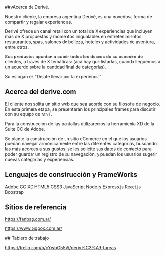 ##vAcerca de Derivé.

Nuestro cliente, la empresa argentina Derivé, es una novedosa forma de compartir y regalar experiencias. 

Derivé ofrece un canal retail con un total de X experiencias que incluyen más de X propuestas y momentos inigualables en entretenimientos restaurantes, spas, salones de belleza, hoteles y actividades de aventura, entre otros.

Sus productos apuntan a cubrir todos los deseos de su espectro de clientes, a través de X temáticas: (acá hay que listarlas, cuando lleguemos a un acuerdo sobre la cantidad final de categorías).

Su eslogan es "Dejate llevar por la experiencia"

## Acerca del derive.com

El cliente nos solita un sitio web que sea acorde con su filosofía de negocio. En esta primera etapa, se presentarán los principales frames para discutir con su equipo de MKT.

Para la construcción de las pantallas utilizaremos la herramienta XD de la Suite CC de Adobe.

Se plante la construcción de un sitio eComerce en el que los usuarios puedan navegar armónicamente entre las diferentes categorías, buscando las más acordes a sus gustos, se les solicite sus datos de contacto para poder guardar un registro de su navegación, y puedan los usuarios sugerir nuevas categorías y experiencias.

## Lenguajes de construcción y FrameWorks

Adobe CC XD
HTML5
CSS3
JavaScript
Node.js
Express.js
React.js
Boostrap

## Sitios de referencia

https://fanbag.com.ar/

https://www.bigbox.com.ar/

## Tablero de trabajo 

https://trello.com/b/cYwbG55W/deriv%C3%A9-tareas

